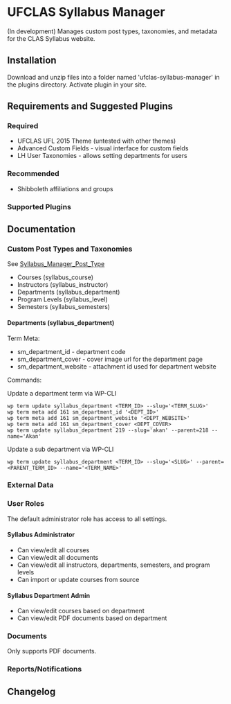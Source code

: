 UFCLAS Syllabus Manager
=======================

(In development) Manages custom post types, taxonomies, and metadata for the CLAS Syllabus website.

Installation
-------------

Download and unzip files into a folder named 'ufclas-syllabus-manager' in the plugins directory. Activate plugin in your site.


Requirements and Suggested Plugins
-----------------------------------

### Required

- UFCLAS UFL 2015 Theme (untested with other themes)
- Advanced Custom Fields - visual interface for custom fields
- LH User Taxonomies - allows setting departments for users

### Recommended
- Shibboleth affiliations and groups

### Supported Plugins


Documentation
--------------

### Custom Post Types and Taxonomies

See [Syllabus_Manager_Post_Type](https://github.com/ufclas/ufclas-syllabus-manager/blob/develop/includes/class-syllabus-manager-post-type.php)

- Courses (syllabus_course)
- Instructors (syllabus_instructor)
- Departments (syllabus_department)
- Program Levels (syllabus_level)
- Semesters (syllabus_semesters)

#### Departments (syllabus_department)

Term Meta:

- sm_department_id - department code
- sm_department_cover - cover image url for the department page
- sm_department_website - attachment id used for department website

Commands:

Update a department term via WP-CLI

```
wp term update syllabus_department <TERM_ID> --slug='<TERM_SLUG>'
wp term meta add 161 sm_department_id '<DEPT_ID>'
wp term meta add 161 sm_department_website '<DEPT_WEBSITE>'
wp term meta add 161 sm_department_cover <DEPT_COVER>
wp term update syllabus_department 219 --slug='akan' --parent=218 --name='Akan'
```

Update a sub department via WP-CLI

```
wp term update syllabus_department <TERM_ID> --slug='<SLUG>' --parent=<PARENT_TERM_ID> --name='<TERM_NAME>'
```

### External Data

### User Roles

The default administrator role has access to all settings.

#### Syllabus Administrator
- Can view/edit all courses
- Can view/edit all documents
- Can view/edit all instructors, departments, semesters, and program levels 
- Can import or update courses from source

#### Syllabus Department Admin
- Can view/edit courses based on department
- Can view/edit PDF documents based on department

### Documents

Only supports PDF documents.

### Reports/Notifications

Changelog
---------



